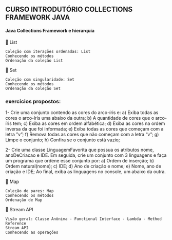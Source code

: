 ## CURSO INTRODUTÓRIO COLLECTIONS FRAMEWORK JAVA

#### Java Collections Framework e hierarquia

🔸 List
```
Coleção com iterações ordenadas: List
Conhecendo os métodos
Ordenação da coleção List
```

🔸 Set
```
Coleção com singularidade: Set
Conhecendo os métodos
Ordenação da coleção Set
```

### exercicios propostos:

1- Crie uma conjunto contendo as cores do arco-íris e:
a) Exiba todas as cores o arco-íris uma abaixo da outra;
b) A quantidade de cores que o arco-íris tem;
c) Exiba as cores em ordem alfabética;
d) Exiba as cores na ordem inversa da que foi informada;
e) Exiba todas as cores que começam com a letra ”v”;
f) Remova todas as cores que não começam com a letra “v”;
g) Limpe o conjunto;
h) Confira se o conjunto está vazio;


2- Crie uma classe LinguagemFavorita que possua os atributos nome, anoDeCriacao e IDE.
Em seguida, crie um conjunto com 3 linguagens e faça um programa que ordene esse conjunto por:
a) Ordem de inserção;
b) Ordem natural(nome);
c) IDE;
d) Ano de criação e nome;
e) Nome, ano de criação e IDE;
Ao final, exiba as linguagens no console, um abaixo da outra.


🔸 Map
```
Coleção de pares: Map
Conhecendo os métodos
Ordenação de Map
```

🔸 Stream API
```
Visão geral: Classe Anônima - Functional Interface - Lambda - Method Reference
Stream API
Conhecendo as operações
```
